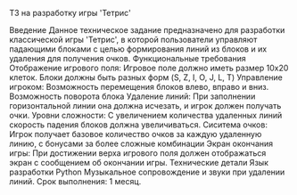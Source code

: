 ТЗ на разработку игры 'Тетрис'

Введение Данное техническое задание предназначено для разработки классической игры 'Тетрис', в которой пользователи управляют падающими блоками с целью формирования линий из блоков и их удаления для получения очков.
Функциональные требования
Отображение игрового поля: Игровое поле должно иметь размер 10x20 клеток. Блоки должны быть разных форм (S, Z, I, O, J, L, T)
Управление игроком: Возможность перемещения блоков влево, вправо и вниз. Возможность поворота блока
Удаление линий: При заполнении горизонтальной линии она должна исчезать, и игрок должен получать очки.
Уровни сложности: С увеличением количества удаленных линий скорость падения блоков должна увеличиваться.
Сиситема очков: Игрок получает базовое количество очков за каждую удаленную линию, с бонусами за более сложные комбинации
Экран окончания игры: При достижении верха игрового поля должен отображаться экран с сообщением об окончании игры.
Технические детали
Язык разработки Python
Музыкальное сопровождение и звуки при удалении линий.
Срок выполнения: 1 месяц.